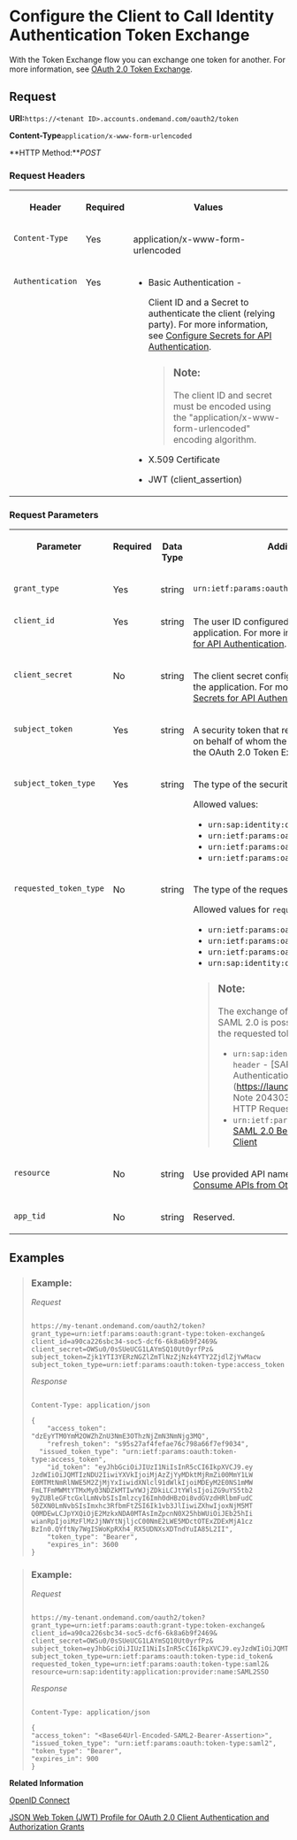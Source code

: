 <!-- loio632df37fb9e2463393715ec1facf39bf -->

# Configure the Client to Call Identity Authentication Token Exchange

With the Token Exchange flow you can exchange one token for another. For more information, see [OAuth 2.0 Token Exchange](https://datatracker.ietf.org/doc/html/rfc8693).



## **Request**

**URI:**`https://<tenant ID>.accounts.ondemand.com/oauth2/token`

**Content-Type**`application/x-www-form-urlencoded`

**HTTP Method:***POST*



### Request Headers


<table>
<tr>
<th valign="top">

Header



</th>
<th valign="top">

Required



</th>
<th valign="top">

Values



</th>
</tr>
<tr>
<td valign="top">

`Content-Type`



</td>
<td valign="top">

Yes



</td>
<td valign="top">

application/x-www-form-urlencoded



</td>
</tr>
<tr>
<td valign="top">

`Authentication`



</td>
<td valign="top">

Yes



</td>
<td valign="top">

-   Basic Authentication -

    Client ID and a Secret to authenticate the client \(relying party\). For more information, see [Configure Secrets for API Authentication](configure-secrets-for-api-authentication-5c3c35e.md).

    > ### Note:  
    > The client ID and secret must be encoded using the "application/x-www-form-urlencoded" encoding algorithm.

-   X.509 Certificate
-   JWT \(client\_assertion\)



</td>
</tr>
</table>



### Request Parameters


<table>
<tr>
<th valign="top">

Parameter



</th>
<th valign="top">

Required



</th>
<th valign="top">

Data Type



</th>
<th valign="top">

Additional Information



</th>
<th valign="top">

Parameter Type



</th>
</tr>
<tr>
<td valign="top">

`grant_type`



</td>
<td valign="top">

Yes



</td>
<td valign="top">

string



</td>
<td valign="top">

`urn:ietf:params:oauth:grant-type:token-exchange`



</td>
<td valign="top">

Path



</td>
</tr>
<tr>
<td valign="top">

`client_id`



</td>
<td valign="top">

Yes



</td>
<td valign="top">

string



</td>
<td valign="top">

The user ID configured for basic authentication for the application. For more information, see [Configure Secrets for API Authentication](configure-secrets-for-api-authentication-5c3c35e.md).



</td>
<td valign="top">

Path



</td>
</tr>
<tr>
<td valign="top">

`client_secret`



</td>
<td valign="top">

No



</td>
<td valign="top">

string



</td>
<td valign="top">

The client secret configured for basic authentication for the application. For more information, see [Configure Secrets for API Authentication](configure-secrets-for-api-authentication-5c3c35e.md).



</td>
<td valign="top">

Path



</td>
</tr>
<tr>
<td valign="top">

`subject_token`



</td>
<td valign="top">

Yes



</td>
<td valign="top">

string



</td>
<td valign="top">

A security token that represents the identity of the party on behalf of whom the request is being made, as stated in the OAuth 2.0 Token Exchange specification.



</td>
<td valign="top">

Path



</td>
</tr>
<tr>
<td valign="top">

`subject_token_type`



</td>
<td valign="top">

Yes



</td>
<td valign="top">

string



</td>
<td valign="top">

The type of the security token in the `subject_token`.

Allowed values:

-   `urn:sap:identity:oauth:token-type:saml2-session`
-   `urn:ietf:params:oauth:token-type:access_token`
-   `urn:ietf:params:oauth:token-type:id_token`
-   `urn:ietf:params:oauth:token-type:jwt`



</td>
<td valign="top">

Request body



</td>
</tr>
<tr>
<td valign="top">

`requested_token_type`



</td>
<td valign="top">

No



</td>
<td valign="top">

string



</td>
<td valign="top">

The type of the requested security token.

Allowed values for `requested_token_type` parameter:

-   `urn:ietf:params:oauth:token-type:access_token`
-   `urn:ietf:params:oauth:token-type:id_token`
-   `urn:ietf:params:oauth:token-type:saml2`
-   `urn:sap:identity:oauth:token-type:saml2-header`

> ### Note:  
> The exchange of an OpenID Connect token with SAML 2.0 is possible in two scenarios, depending on the requested token type string:
> 
> -   `urn:sap:identity:oauth:token-type:saml2-header` - [SAP Note 2043039 - SAML 2.0 Authentication via HTTP Request Header](https://launchpad.support.sap.com/#/notes/SAP Note 2043039 - SAML 2.0 Authentication via HTTP Request Header)
> -   `urn:ietf:params:oauth:token-type:saml2` - [SAML 2.0 Bearer Assertion Flow for OAuth 2.0 Client](https://help.sap.com/docs/SAP_NETWEAVER_750/e815bb97839a4d83be6c4fca48ee5777/01043cc6765b48cfbc1564a9839a29ee.html)



</td>
<td valign="top">

Request body



</td>
</tr>
<tr>
<td valign="top">

`resource`



</td>
<td valign="top">

No



</td>
<td valign="top">

string



</td>
<td valign="top">

Use provided API names. For more information, see [Consume APIs from Other Applications](../Development/consume-apis-from-other-applications-29e204d.md).



</td>
<td valign="top">

Request body



</td>
</tr>
<tr>
<td valign="top">

`app_tid`



</td>
<td valign="top">

No



</td>
<td valign="top">

string



</td>
<td valign="top">

Reserved.



</td>
<td valign="top">

Path



</td>
</tr>
</table>



## **Examples**



> ### Example:  
> *Request*
> 
> ```
> 
> https://my-tenant.ondemand.com/oauth2/token?grant_type=urn:ietf:params:oauth:grant-type:token-exchange&
> client_id=a90ca226sbc34-soc5-dcf6-6k8a6b9f2469&
> client_secret=OWSu0/0sSUeUCG1LAYmSQ10Ut0yrfPz&
> subject_token=Zjk1YTI3YERzNGZlZmTlNzZjNzk4YTY2ZjdlZjYwMacw
> subject_token_type=urn:ietf:params:oauth:token-type:access_token
> ```
> 
> *Response*
> 
> ```
> 
> Content-Type: application/json
>  
> {
>     "access_token": "dzEyYTM0YmM2OWZhZnU3NmE3OThzNjZmN3NmNjg3MQ",
>     "refresh_token": "s95s27af4fefae76c798a66f7ef9034",
> 	"issued_token_type": "urn:ietf:params:oauth:token-type:access_token",
>     "id_token": "eyJhbGciOiJIUzI1NiIsInR5cCI6IkpXVCJ9.ey
> JzdWIiOiJQMTIzNDU2IiwiYXVkIjoiMjAzZjYyMDktMjRmZi00MmY1LW
> E0MTMtNmRlNWE5M2ZjMjYxIiwidXNlcl91dWlkIjoiMDEyM2E0NS1mMW
> FmLTFmMWMtYTMxMy03NDZkMTIwYWJjZDkiLCJtYWlsIjoiZG9uYS5tb2
> 9yZUBleGFtcGxlLmNvbSIsImlzcyI6Imh0dHBzOi8vdGVzdHRlbmFudC
> 50ZXN0LmNvbSIsImxhc3RfbmFtZSI6Ik1vb3JlIiwiZXhwIjoxNjM5MT
> Q0MDEwLCJpYXQiOjE2MzkxNDA0MTAsImZpcnN0X25hbWUiOiJEb25hIi
> wianRpIjoiMzFlMzJjNWYtNjljcC00NmE2LWE5MDctOTExZDExMjA1cz
> BzIn0.QYftNy7WgISWoKpRXh4_RX5UDNXsXDTndYuIA85L2II",
>     "token_type": "Bearer",
>     "expires_in": 3600
> }
> ```

> ### Example:  
> *Request*
> 
> ```
> 
> https://my-tenant.ondemand.com/oauth2/token?grant_type=urn:ietf:params:oauth:grant-type:token-exchange&
> client_id=a90ca226sbc34-soc5-dcf6-6k8a6b9f2469&
> client_secret=OWSu0/0sSUeUCG1LAYmSQ10Ut0yrfPz&
> subject_token=eyJhbGciOiJIUzI1NiIsInR5cCI6IkpXVCJ9.eyJzdWIiOiJQMTIzNDU2IiwiYXVkIjoiMjAzZjYyMDktMjRmZi00MmY1LWE0MTMtNmRlNWE5M2ZjMjYxIiwidXNlcl91dWlkIjoiMDEyM2E0NS1mMWFmLTFmMWMtYTMxMy03NDZkMTIwYWJjZDkiLCJtYWlsIjoiZG9uYS5tb29yZUBleGFtcGxlLmNvbSIsImlzcyI6Imh0dHBzOi8vdGVzdHRlbmFudC50ZXN0LmNvbSIsImxhc3RfbmFtZSI6Ik1vb3JlIiwiZXhwIjoxNjM5MTQ0MDEwLCJpYXQiOjE2MzkxNDA0MTAsImZpcnN0X25hbWUiOiJEb25hIiwianRpIjoiMzFlMzJjNWYtNjljcC00NmE2LWE5MDctOTExZDExMjA1czBzIn0.QYftNy7WgISWoKpRXh4_RX5UDNXsXDTndYuIA85L2II&
> subject_token_type=urn:ietf:params:oauth:token-type:id_token&
> requested_token_type=urn:ietf:params:oauth:token-type:saml2&
> resource=urn:sap:identity:application:provider:name:SAML2SSO
> ```
> 
> *Response*
> 
> ```
> 
> Content-Type: application/json
> 
> {
> "access_token": "<Base64Url-Encoded-SAML2-Bearer-Assertion>",
> "issued_token_type": "urn:ietf:params:oauth:token-type:saml2",
> "token_type": "Bearer",
> "expires_in": 900
> }
> ```

**Related Information**  


[OpenID Connect](openid-connect-a789c9c.md "You can use Identity Authentication for authentication in OpenID Connect protected applications.")

[JSON Web Token \(JWT\) Profile for OAuth 2.0 Client Authentication and Authorization Grants](https://datatracker.ietf.org/doc/html/rfc7523)

